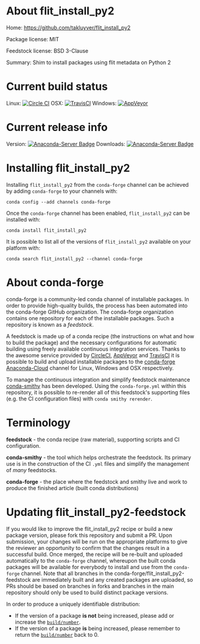 About flit_install_py2
======================

Home: https://github.com/takluyver/flit_install_py2

Package license: MIT

Feedstock license: BSD 3-Clause

Summary: Shim to install packages using flit metadata on Python 2



Current build status
====================

Linux: [![Circle CI](https://circleci.com/gh/conda-forge/flit_install_py2-feedstock.svg?style=shield)](https://circleci.com/gh/conda-forge/flit_install_py2-feedstock)
OSX: [![TravisCI](https://travis-ci.org/conda-forge/flit_install_py2-feedstock.svg?branch=master)](https://travis-ci.org/conda-forge/flit_install_py2-feedstock)
Windows: [![AppVeyor](https://ci.appveyor.com/api/projects/status/github/conda-forge/flit_install_py2-feedstock?svg=True)](https://ci.appveyor.com/project/conda-forge/flit-install-py2-feedstock/branch/master)

Current release info
====================
Version: [![Anaconda-Server Badge](https://anaconda.org/conda-forge/flit_install_py2/badges/version.svg)](https://anaconda.org/conda-forge/flit_install_py2)
Downloads: [![Anaconda-Server Badge](https://anaconda.org/conda-forge/flit_install_py2/badges/downloads.svg)](https://anaconda.org/conda-forge/flit_install_py2)

Installing flit_install_py2
===========================

Installing `flit_install_py2` from the `conda-forge` channel can be achieved by adding `conda-forge` to your channels with:

```
conda config --add channels conda-forge
```

Once the `conda-forge` channel has been enabled, `flit_install_py2` can be installed with:

```
conda install flit_install_py2
```

It is possible to list all of the versions of `flit_install_py2` available on your platform with:

```
conda search flit_install_py2 --channel conda-forge
```


About conda-forge
=================

conda-forge is a community-led conda channel of installable packages.
In order to provide high-quality builds, the process has been automated into the
conda-forge GitHub organization. The conda-forge organization contains one repository
for each of the installable packages. Such a repository is known as a *feedstock*.

A feedstock is made up of a conda recipe (the instructions on what and how to build
the package) and the necessary configurations for automatic building using freely
available continuous integration services. Thanks to the awesome service provided by
[CircleCI](https://circleci.com/), [AppVeyor](http://www.appveyor.com/)
and [TravisCI](https://travis-ci.org/) it is possible to build and upload installable
packages to the [conda-forge](https://anaconda.org/conda-forge)
[Anaconda-Cloud](http://docs.anaconda.org/) channel for Linux, Windows and OSX respectively.

To manage the continuous integration and simplify feedstock maintenance
[conda-smithy](http://github.com/conda-forge/conda-smithy) has been developed.
Using the ``conda-forge.yml`` within this repository, it is possible to re-render all of
this feedstock's supporting files (e.g. the CI configuration files) with ``conda smithy rerender``.


Terminology
===========

**feedstock** - the conda recipe (raw material), supporting scripts and CI configuration.

**conda-smithy** - the tool which helps orchestrate the feedstock.
                   Its primary use is in the construction of the CI ``.yml`` files
                   and simplify the management of *many* feedstocks.

**conda-forge** - the place where the feedstock and smithy live and work to
                  produce the finished article (built conda distributions)


Updating flit_install_py2-feedstock
===================================

If you would like to improve the flit_install_py2 recipe or build a new
package version, please fork this repository and submit a PR. Upon submission,
your changes will be run on the appropriate platforms to give the reviewer an
opportunity to confirm that the changes result in a successful build. Once
merged, the recipe will be re-built and uploaded automatically to the
`conda-forge` channel, whereupon the built conda packages will be available for
everybody to install and use from the `conda-forge` channel.
Note that all branches in the conda-forge/flit_install_py2-feedstock are
immediately built and any created packages are uploaded, so PRs should be based
on branches in forks and branches in the main repository should only be used to
build distinct package versions.

In order to produce a uniquely identifiable distribution:
 * If the version of a package **is not** being increased, please add or increase
   the [``build/number``](http://conda.pydata.org/docs/building/meta-yaml.html#build-number-and-string).
 * If the version of a package **is** being increased, please remember to return
   the [``build/number``](http://conda.pydata.org/docs/building/meta-yaml.html#build-number-and-string)
   back to 0.
